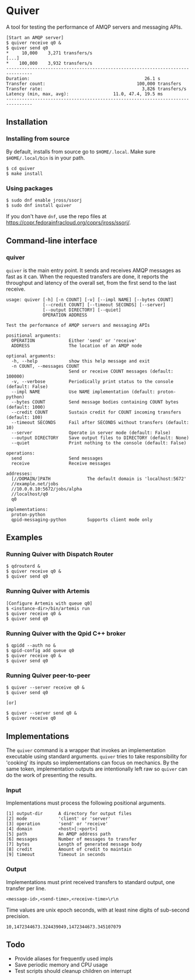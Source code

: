 # Quiver

A tool for testing the performance of AMQP servers and messaging APIs.

    [Start an AMQP server]
    $ quiver receive q0 &
    $ quiver send q0
    *     10,000    3,271 transfers/s
    [...]
    *    100,000    3,932 transfers/s
    --------------------------------------------------------------------------------
    Duration:                                            26.1 s
    Transfer count:                                   100,000 transfers
    Transfer rate:                                      3,826 transfers/s
    Latency (min, max, avg):                 11.0, 47.4, 19.5 ms
    --------------------------------------------------------------------------------

## Installation

### Installing from source

By default, installs from source go to `$HOME/.local`.  Make sure
`$HOME/.local/bin` is in your path.

    $ cd quiver
    $ make install

### Using packages

    $ sudo dnf enable jross/ssorj
    $ sudo dnf install quiver

If you don't have `dnf`, use the repo files at
<https://copr.fedorainfracloud.org/coprs/jross/ssorj/>.

## Command-line interface

### quiver

`quiver` is the main entry point.  It sends and receives AMQP messages
as fast as it can.  When the requested transfers are done, it reports
the throughput and latency of the overall set, from the first send to
the last receive.

    usage: quiver [-h] [-n COUNT] [-v] [--impl NAME] [--bytes COUNT]
                  [--credit COUNT] [--timeout SECONDS] [--server]
                  [--output DIRECTORY] [--quiet]
                  OPERATION ADDRESS

    Test the performance of AMQP servers and messaging APIs

    positional arguments:
      OPERATION             Either 'send' or 'receive'
      ADDRESS               The location of an AMQP node

    optional arguments:
      -h, --help            show this help message and exit
      -n COUNT, --messages COUNT
                            Send or receive COUNT messages (default: 100000)
      -v, --verbose         Periodically print status to the console (default: False)
      --impl NAME           Use NAME implementation (default: proton-python)
      --bytes COUNT         Send message bodies containing COUNT bytes (default: 1000)
      --credit COUNT        Sustain credit for COUNT incoming transfers (default: 100)
      --timeout SECONDS     Fail after SECONDS without transfers (default: 10)
      --server              Operate in server mode (default: False)
      --output DIRECTORY    Save output files to DIRECTORY (default: None)
      --quiet               Print nothing to the console (default: False)

    operations:
      send                  Send messages
      receive               Receive messages

    addresses:
      [//DOMAIN/]PATH              The default domain is 'localhost:5672'
      //example.net/jobs
      //10.0.0.10:5672/jobs/alpha
      //localhost/q0
      q0

    implementations:
      proton-python
      qpid-messaging-python        Supports client mode only

## Examples

### Running Quiver with Dispatch Router

    $ qdrouterd &
    $ quiver receive q0 &
    $ quiver send q0

### Running Quiver with Artemis

    [Configure Artemis with queue q0]
    $ <instance-dir>/bin/artemis run
    $ quiver receive q0 &
    $ quiver send q0
    
### Running Quiver with the Qpid C++ broker

    $ qpidd --auth no &
    $ qpid-config add queue q0
    $ quiver receive q0 &
    $ quiver send q0

### Running Quiver peer-to-peer

    $ quiver --server receive q0 &
    $ quiver send q0

    [or]

    $ quiver --server send q0 &
    $ quiver receive q0

## Implementations

The `quiver` command is a wrapper that invokes an implementation
executable using standard arguments.  `quiver` tries to take
responsibility for 'cooking' its inputs so implementations can focus
on mechanics.  By the same token, implementation outputs are
intentionally left raw so `quiver` can do the work of presenting the
results.

### Input

Implementations must process the following positional arguments.

    [1] output-dir      A directory for output files
    [2] mode            'client' or 'server'
    [3] operation       'send' or 'receive'
    [4] domain          <host>[:<port>]
    [5] path            An AMQP address path
    [6] messages        Number of messages to transfer
    [7] bytes           Length of generated message body
    [8] credit          Amount of credit to maintain
    [9] timeout         Timeout in seconds

### Output

Implementations must print received transfers to standard output, one
transfer per line.

    <message-id>,<send-time>,<receive-time>\r\n

Time values are unix epoch seconds, with at least nine digits of
sub-second precision.

    10,1472344673.324439049,1472344673.345107079

## Todo

- Provide aliases for frequently used impls
- Save periodic memory and CPU usage
- Test scripts should cleanup children on interrupt
